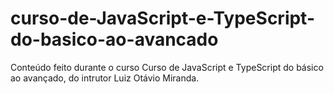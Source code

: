 # curso-de-JavaScript-e-TypeScript-do-basico-ao-avancado
Conteúdo feito durante o curso Curso de JavaScript e TypeScript do básico ao avançado, do intrutor Luiz Otávio Miranda.
